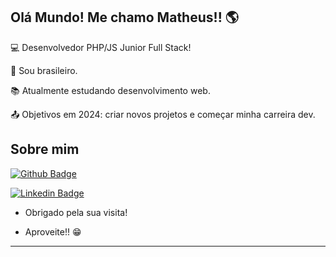 ## Olá Mundo! Me chamo Matheus!! :earth_americas:

:computer: Desenvolvedor PHP/JS Junior Full Stack!

:house_with_garden: Sou brasileiro.

:books: Atualmente estudando desenvolvimento web.

:outbox_tray: Objetivos em 2024: criar novos projetos e começar minha carreira dev.

 

## Sobre mim

[![Github Badge](https://img.shields.io/badge/-Github-000?style=flat-square&logo=Github&logoColor=white&link=https://github.com/msena98/msena98/)](https://github.com/msena98/msena98/)

[![Linkedin Badge](https://img.shields.io/badge/-LinkedIn-blue?style=flat-square&logo=Linkedin&logoColor=white&link=https://www.linkedin.com/in/matheussena21/)](https://www.linkedin.com/in/matheussena21/)


- Obrigado pela sua visita!

- Aproveite!! :grin:

----------------------------------------------------------------------------------
